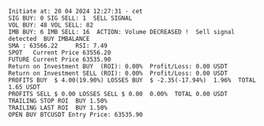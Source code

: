     Initiate at: 20 04 2024 12:27:31 - cet
    SIG BUY: 0 SIG SELL: 1  SELL SIGNAL
    VOL BUY: 48 VOL SELL: 82
    IMB BUY: 6 IMB SELL: 16  ACTION: Volume DECREASED !  Sell signal detected  BUY IMBALANCE
    SMA : 63566.22     RSI: 7.49
    SPOT   Current Price 63556.20
    FUTURE Current Price 63535.90
    Return on Investment BUY  (ROI): 0.00%  Profit/Loss: 0.00 USDT
    Return on Investment SELL (ROI): 0.00%  Profit/Loss: 0.00 USDT
    PROFITS BUY  $ 4.00(19.90%) LOSSES BUY  $ -2.35(-17.94%)  1.96%  TOTAL 1.65 USDT
    PROFITS SELL $ 0.00 LOSSES SELL $ 0.00  0.00%  TOTAL 0.00 USDT
    TRAILING STOP ROI  BUY 1.50%
    TRAILING LAST ROI  BUY 1.50%
    OPEN BUY BTCUSDT Entry Price: 63535.90
